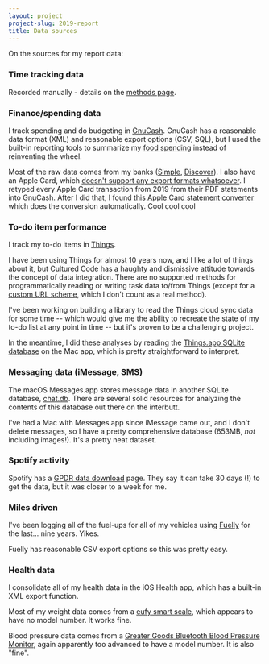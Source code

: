 ```yaml
---
layout: project
project-slug: 2019-report
title: Data sources
---
```


On the sources for my report data:

### Time tracking data
Recorded manually - details on the [methods page](/projects/{{project-slug}}/methods).

### Finance/spending data
I track spending and do budgeting in [GnuCash](https://gnucash.org). GnuCash has a reasonable data format (XML) and reasonable export options (CSV, SQL), but I used the built-in reporting tools to summarize my [food spending](/projects/{{page.project-slug}}/plots/food-spending-by-month.html) instead of reinventing the wheel.

Most of the raw data comes from my banks ([Simple](www.simple.com), [Discover](www.discover.com)). I also have an Apple Card, which [doesn't support any export formats whatsoever](https://support.apple.com/en-us/HT209489). I retyped every Apple Card transaction from 2019 from their PDF statements into GnuCash. After I did that, I found [this Apple Card statement converter](https://csv.wtf/apple-card/) which does the conversion automatically. Cool cool cool

### To-do item performance
I track my to-do items in [Things](https://culturedcode.com/things/). 

I have been using Things for almost 10 years now, and I like a lot of things about it, but Cultured Code has a haughty and dismissive attitude towards the concept of data integration. There are no supported methods for programmatically reading or writing task data to/from Things (except for a [custom URL scheme](https://culturedcode.com/things/blog/2018/02/hey-things/), which I don't count as a real method).

I've been working on building a library to read the Things cloud sync data for some time -- which would give me the ability to recreate the state of my to-do list at any point in time -- but it's proven to be a challenging project. 

In the meantime, I did these analyses by reading the [Things.app SQLite database](https://support.culturedcode.com/customer/en/portal/articles/2982272-export-your-data-from-things-3#get-the-things-3-database-file) on the Mac app, which is pretty straightforward to interpret.

### Messaging data (iMessage, SMS)
The macOS Messages.app stores message data in another SQLite database, [chat.db](https://stmorse.github.io/journal/iMessage.html). There are several solid resources for analyzing the contents of this database out there on the interbutt.

I've had a Mac with Messages.app since iMessage came out, and I don't delete messages, so I have a pretty comprehensive database (653MB, _not_ including images!). It's a pretty neat dataset.

### Spotify activity
Spotify has a [GPDR data download](https://support.spotify.com/us/account_payment_help/privacy/understanding-my-data/) page. They say it can take 30 days (!) to get the data, but it was closer to a week for me.

### Miles driven
I've been logging all of the fuel-ups for all of my vehicles using [Fuelly](fuelly.com) for the last... nine years. Yikes.

Fuelly has reasonable CSV export options so this was pretty easy.

### Health data
I consolidate all of my health data in the iOS Health app, which has a built-in XML export function.

Most of my weight data comes from a [eufy smart scale](https://www.amazon.com/eufy-Bluetooth-Wireless-Measurements-Composition/dp/B01MFAABKO), which appears to have no model number. It works fine.

Blood pressure data comes from a [Greater Goods Bluetooth Blood Pressure Monitor](https://www.amazon.com/gp/product/B06XSYBLT8/), again apparently too advanced to have a model number. It is also "fine".